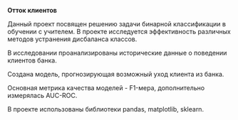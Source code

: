 **Отток клиентов**

Данный проект посвящен решению задачи бинарной классификации в обучении с учителем. В проекте исследуется эффективность различных методов устранения дисбаланса классов.

В исследовании проанализированы исторические данные о поведении клиентов банка.

Создана модель, прогнозирующая возможный уход клиента из банка.

Основная метрика качества моделей - F1-мера, дополнительно измерялась AUC-ROC.

В проекте использованы библиотеки pandas, matplotlib, sklearn.
